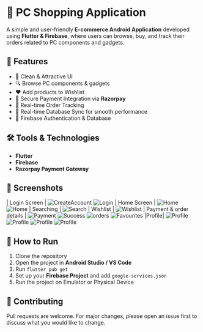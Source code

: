# 🛒 PC Shopping Application

A simple and user-friendly **E-commerce Android Application** developed using **Flutter & Firebase**, where users can browse, buy, and track their orders related to PC components and gadgets.

## 🚀 Features

- 📱 Clean & Attractive UI
- 🔍 Browse PC components & gadgets
- ❤️ Add products to Wishlist
- 🛒 Secure Payment Integration via **Razorpay**
- 🚚 Real-time Order Tracking
- 🔄 Real-time Database Sync for smooth performance
- 📂 Firebase Authentication & Database

## 🛠️ Tools & Technologies

- **Flutter**
- **Firebase**
- **Razorpay Payment Gateway**

## 📸 Screenshots

| Login Screen |
![CreateAccount](assets/Screenshots/Picture3.jpg)
![Login](assets/Screenshots/Picture4.jpg)
| Home Screen |
![Home](assets/Screenshots/Picture5.jpg)
![Home](assets/Screenshots/Picture6.jpg)
| Searching |
![Search](assets/Screenshots/Picture7.jpg)
| Wishlist |
![Wishlist](assets/Screenshots/Picture8.jpg)
| Payment & order details |
![Payment](assets/Screenshots/Picture9.jpg)
![Success](assets/Screenshots/Picture10.jpg)
![orders](assets/Screenshots/Picture11.jpg)
![Favourites](assets/Screenshots/Picture12.jpg)
|Profile|
![Profile](assets/Screenshots/Picture13.jpg)
![Profile](assets/Screenshots/Picture14.jpg)
![Profile](assets/Screenshots/Picture15.jpg)
![Profile](assets/Screenshots/Picture16.jpg)


## 📌 How to Run

1. Clone the repository
2. Open the project in **Android Studio / VS Code**
3. Run `flutter pub get`
4. Set up your **Firebase Project** and add `google-services.json`
5. Run the project on Emulator or Physical Device

## 🤝 Contributing

Pull requests are welcome. For major changes, please open an issue first to discuss what you would like to change.


